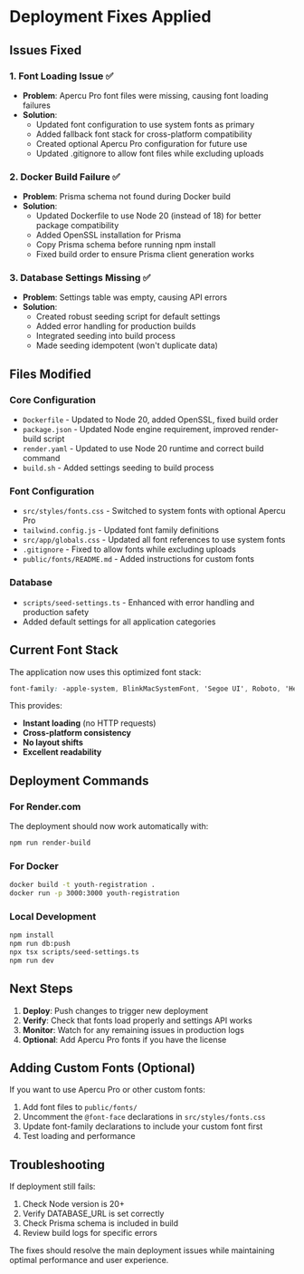 # Deployment Fixes Applied

## Issues Fixed

### 1. Font Loading Issue ✅
- **Problem**: Apercu Pro font files were missing, causing font loading failures
- **Solution**: 
  - Updated font configuration to use system fonts as primary
  - Added fallback font stack for cross-platform compatibility
  - Created optional Apercu Pro configuration for future use
  - Updated .gitignore to allow font files while excluding uploads

### 2. Docker Build Failure ✅
- **Problem**: Prisma schema not found during Docker build
- **Solution**:
  - Updated Dockerfile to use Node 20 (instead of 18) for better package compatibility
  - Added OpenSSL installation for Prisma
  - Copy Prisma schema before running npm install
  - Fixed build order to ensure Prisma client generation works

### 3. Database Settings Missing ✅
- **Problem**: Settings table was empty, causing API errors
- **Solution**:
  - Created robust seeding script for default settings
  - Added error handling for production builds
  - Integrated seeding into build process
  - Made seeding idempotent (won't duplicate data)

## Files Modified

### Core Configuration
- `Dockerfile` - Updated to Node 20, added OpenSSL, fixed build order
- `package.json` - Updated Node engine requirement, improved render-build script
- `render.yaml` - Updated to use Node 20 runtime and correct build command
- `build.sh` - Added settings seeding to build process

### Font Configuration
- `src/styles/fonts.css` - Switched to system fonts with optional Apercu Pro
- `tailwind.config.js` - Updated font family definitions
- `src/app/globals.css` - Updated all font references to use system fonts
- `.gitignore` - Fixed to allow fonts while excluding uploads
- `public/fonts/README.md` - Added instructions for custom fonts

### Database
- `scripts/seed-settings.ts` - Enhanced with error handling and production safety
- Added default settings for all application categories

## Current Font Stack

The application now uses this optimized font stack:
```css
font-family: -apple-system, BlinkMacSystemFont, 'Segoe UI', Roboto, 'Helvetica Neue', Arial, sans-serif;
```

This provides:
- **Instant loading** (no HTTP requests)
- **Cross-platform consistency**
- **No layout shifts**
- **Excellent readability**

## Deployment Commands

### For Render.com
The deployment should now work automatically with:
```bash
npm run render-build
```

### For Docker
```bash
docker build -t youth-registration .
docker run -p 3000:3000 youth-registration
```

### Local Development
```bash
npm install
npm run db:push
npx tsx scripts/seed-settings.ts
npm run dev
```

## Next Steps

1. **Deploy**: Push changes to trigger new deployment
2. **Verify**: Check that fonts load properly and settings API works
3. **Monitor**: Watch for any remaining issues in production logs
4. **Optional**: Add Apercu Pro fonts if you have the license

## Adding Custom Fonts (Optional)

If you want to use Apercu Pro or other custom fonts:

1. Add font files to `public/fonts/`
2. Uncomment the `@font-face` declarations in `src/styles/fonts.css`
3. Update font-family declarations to include your custom font first
4. Test loading and performance

## Troubleshooting

If deployment still fails:
1. Check Node version is 20+
2. Verify DATABASE_URL is set correctly
3. Check Prisma schema is included in build
4. Review build logs for specific errors

The fixes should resolve the main deployment issues while maintaining optimal performance and user experience.
